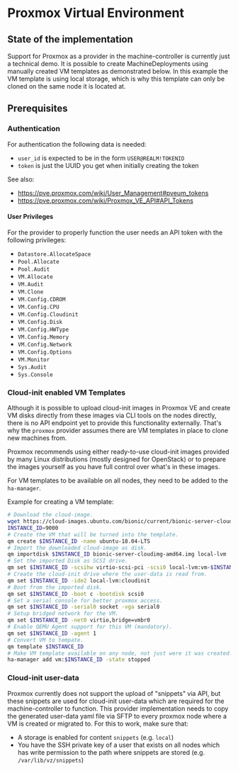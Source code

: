 # Proxmox Virtual Environment

## State of the implementation

Support for Proxmox as a provider in the machine-controller is currently just a technical demo. It
is possible to create MachineDeployments using manually created VM templates as demonstrated below.
In this example the VM template is using local storage, which is why this template can only be
cloned on the same node it is located at.

## Prerequisites

### Authentication

For authentication the following data is needed:

- `user_id` is expected to be in the form `USER@REALM!TOKENID`
- `token` is just the UUID you get when initially creating the token

See also:
* https://pve.proxmox.com/wiki/User_Management#pveum_tokens
* https://pve.proxmox.com/wiki/Proxmox_VE_API#API_Tokens

#### User Privileges

For the provider to properly function the user needs an API token with the following privileges:

* `Datastore.AllocateSpace`
* `Pool.Allocate`
* `Pool.Audit`
* `VM.Allocate`
* `VM.Audit`
* `VM.Clone`
* `VM.Config.CDROM`
* `VM.Config.CPU`
* `VM.Config.Cloudinit`
* `VM.Config.Disk`
* `VM.Config.HWType`
* `VM.Config.Memory`
* `VM.Config.Network`
* `VM.Config.Options`
* `VM.Monitor`
* `Sys.Audit`
* `Sys.Console`

### Cloud-init enabled VM Templates

Although it is possible to upload cloud-init images in Proxmox VE and create VM disks directly from
these images via CLI tools on the nodes directly, there is no API endpoint yet to provide this
functionality externally. That's why the `proxmox` provider assumes there are VM templates in place
to clone new machines from.

Proxmox recommends using either ready-to-use cloud-init images provided by many Linux distributions
(mostly designed for OpenStack) or to prepare the images yourself as you have full control over
what's in these images.

For VM templates to be available on all nodes, they need to be added to the `ha-manager`.

Example for creating a VM template:
```bash
# Download the cloud-image.
wget https://cloud-images.ubuntu.com/bionic/current/bionic-server-cloudimg-amd64.img
INSTANCE_ID=9000
# Create the VM that will be turned into the template.
qm create $INSTANCE_ID -name ubuntu-18.04-LTS
# Import the downloaded cloud-image as disk.
qm importdisk $INSTANCE_ID bionic-server-cloudimg-amd64.img local-lvm
# Set the imported Disk as SCSI drive.
qm set $INSTANCE_ID -scsihw virtio-scsi-pci -scsi0 local-lvm:vm-$INSTANCE_ID-disk-0
# Create the cloud-init drive where the user-data is read from.
qm set $INSTANCE_ID -ide2 local-lvm:cloudinit
# Boot from the imported disk.
qm set $INSTANCE_ID -boot c -bootdisk scsi0
# Set a serial console for better proxmox access.
qm set $INSTANCE_ID -serial0 socket -vga serial0
# Setup bridged network for the VM.
qm set $INSTANCE_ID -net0 virtio,bridge=vmbr0
# Enable QEMU Agent support for this VM (mandatory).
qm set $INSTANCE_ID -agent 1
# Convert VM to tempate.
qm template $INSTANCE_ID
# Make VM template available on any node, not just were it was created.
ha-manager add vm:$INSTANCE_ID -state stopped
```

### Cloud-init user-data

Proxmox currently does not support the upload of "snippets" via API, but these snippets are used for
cloud-init user-data which are required for the machine-controller to function. This provider
implementation needs to copy the generated user-data yaml file via SFTP to every proxmox node where
a VM is created or migrated to. For this to work, make sure that:

* A storage is enabled for content `snippets` (e.g. `local`)
* You have the SSH private key of a user that exists on all nodes which has write permission to the
path where snippets are stored (e.g. `/var/lib/vz/snippets`)
